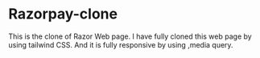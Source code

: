 # Razorpay-clone
This is the clone of Razor Web page. I have fully cloned this web page by using tailwind CSS. And it is fully responsive by using ,media query.
